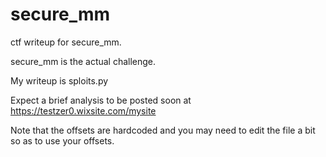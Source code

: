 # secure_mm
ctf writeup for secure_mm. 

secure_mm is the actual challenge. 

My writeup is sploits.py 

Expect a brief analysis to be posted soon at https://testzer0.wixsite.com/mysite

Note that the offsets are hardcoded and you may need to edit the file a bit so as to use your offsets. 
